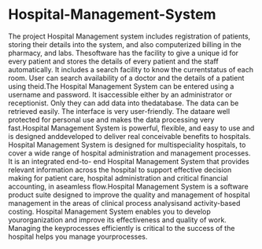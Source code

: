 # Hospital-Management-System
The project Hospital Management system includes registration of patients, storing their details into the system, and also computerized billing in the pharmacy, and labs. Thesoftware has the facility to give a unique id for every patient and stores the details of every patient and the staff automatically. It includes a search facility to know the currentstatus of each room. User can search availability of a doctor and the details of a patient using theid.The Hospital Management System can be entered using a username and password. It isaccessible either by an administrator or receptionist. Only they can add data into thedatabase. The data can be retrieved easily. The interface is very user-friendly. The dataare well protected for personal use and makes the data processing very fast.Hospital Management System is powerful, flexible, and easy to use and is designed anddeveloped to deliver real conceivable benefits to hospitals. Hospital Management System is designed for multispeciality hospitals, to cover a wide range of hospital administration and management processes. It is an integrated end-to- end Hospital Management System that provides relevant information across the hospital to support effective decision making for patient care, hospital administration and critical financial accounting, in aseamless flow.Hospital Management System is a software product suite designed to improve the quality and management of hospital management in the areas of clinical process analysisand activity-based costing. Hospital Management System enables you to develop yourorganization and improve its effectiveness and quality of work. Managing the keyprocesses efficiently is critical to the success of the hospital helps you manage yourprocesses.
